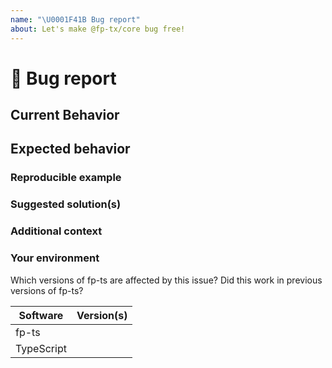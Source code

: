 ```yaml
---
name: "\U0001F41B Bug report"
about: Let's make @fp-tx/core bug free!
---
```


# 🐛 Bug report

## Current Behavior

<!-- If applicable, add screenshots to help explain your problem. -->

## Expected behavior

<!-- A clear and concise description of what you expected to happen. -->

### Reproducible example

### Suggested solution(s)

<!-- How could we solve this bug? What changes would need to made to fp-ts? -->

### Additional context

<!-- Add any other context about the problem here.  -->

### Your environment

Which versions of fp-ts are affected by this issue? Did this work in previous versions of fp-ts?

<!-- PLEASE FILL THIS OUT -->

| Software   | Version(s) |
| ---------- | ---------- |
| fp-ts      |            |
| TypeScript |            |
